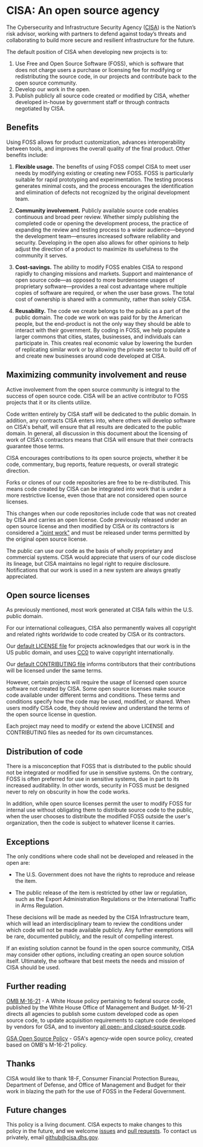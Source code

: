 # CISA: An open source agency #

The Cybersecurity and Infrastructure Security Agency ([CISA](https://cisa.gov))
is the Nation’s risk advisor, working with partners to defend against today’s
threats and collaborating to build more secure and resilient infrastructure for
the future.

The default position of CISA when developing new projects is to:

1. Use Free and Open Source Software (FOSS), which is software that does not
charge users a purchase or licensing fee for modifying or redistributing the
source code, in our projects and contribute back to the open source community.
1. Develop our work in the open.
1. Publish publicly all source code created or modified by CISA, whether
developed in-house by government staff or through contracts negotiated by CISA.

## Benefits ##

Using FOSS allows for product customization, advances interoperability between
tools, and improves the overall quality of the final product. Other benefits
include:

1. **Flexible usage.** The benefits of using FOSS compel CISA to meet user needs
by modifying existing or creating new FOSS. FOSS is particularly suitable for
rapid prototyping and experimentation. The testing process generates minimal
costs, and the process encourages the identification and elimination of defects
not recognized by the original development team.

1. **Community involvement.** Publicly available source code enables continuous
and broad peer review. Whether simply publishing the completed code or opening
the development process, the practice of expanding the review and testing
process to a wider audience&mdash;beyond the development team&mdash;ensures
increased software reliability and security. Developing in the open also allows
for other opinions to help adjust the direction of a product to maximize its
usefulness to the community it serves.

1. **Cost-savings.** The ability to modify FOSS enables CISA to respond rapidly
to changing missions and markets. Support and maintenance of open source
code&mdash;as opposed to more burdensome usages of proprietary
software&mdash;provides a real cost advantage where multiple copies of software
are required, or when the user base grows. The total cost of ownership is shared
with a community, rather than solely CISA.

1. **Reusability.** The code we create belongs to the public as a part of the
public domain. The code we work on was paid for by the American people, but the
end-product is not the only way they should be able to interact with their
government. By coding in FOSS, we help populate a larger commons that cities,
states, businesses, and individuals can participate in. This creates real
economic value by lowering the burden of replicating similar work or by allowing
the private sector to build off of and create new businesses around code
developed at CISA.

## Maximizing community involvement and reuse ##

Active involvement from the open source community is integral to the success of
open source code. CISA will be an active contributor to FOSS projects that it or
its clients utilize.

Code written entirely by CISA staff will be dedicated to the public domain. In
addition, any contracts CISA enters into, where others will develop software on
CISA's behalf, will ensure that all results are dedicated to the public domain.
In general, all discussion in this document about the licensing of work of
CISA's contractors means that CISA will ensure that their contracts guarantee
those terms.

CISA encourages contributions to its open source projects, whether it be code,
commentary, bug reports, feature requests, or overall strategic direction.

Forks or clones of our code repositories are free to be re-distributed. This
means code created by CISA can be integrated into work that is under a more
restrictive license, even those that are not considered open source licenses.

This changes when our code repositories include code that was not created by
CISA and carries an open license. Code previously released under an open source
license and then modified by CISA or its contractors is considered a ["joint
work"](http://www.copyright.gov/title17/92chap1.html#101) and must be released
under terms permitted by the original open source license.

The public can use our code as the basis of wholly proprietary and commercial
systems. CISA would appreciate that users of our code disclose its lineage, but
CISA maintains no legal right to require disclosure. Notifications that our work
is used in a new system are always greatly appreciated.

## Open source licenses ##

As previously mentioned, most work generated at CISA falls within the U.S.
public domain.

For our international colleagues, CISA also permanently waives all copyright and
related rights worldwide to code created by CISA or its contractors.

Our [default LICENSE file](/LICENSE) for projects acknowledges that our work is
in the US public domain, and uses
[CC0](https://creativecommons.org/publicdomain/zero/1.0/) to waive copyright
internationally.

Our [default CONTRIBUTING file](/CONTRIBUTING.md) informs contributors that
their contributions will be licensed under the same terms.

However, certain projects will require the usage of licensed open source
software not created by CISA. Some open source licenses make source code
available under different terms and conditions. These terms and conditions
specify how the code may be used, modified, or shared. When users modify CISA
code, they should review and understand the terms of the open source license in
question.

Each project may need to modify or extend the above LICENSE and CONTRIBUTING
files as needed for its own circumstances.

## Distribution of code ##

There is a misconception that FOSS that is distributed to the public should not
be integrated or modified for use in sensitive systems. On the contrary, FOSS is
often preferred for use in sensitive systems, due in part to its increased
auditability. In other words, security in FOSS must be designed never to rely on
obscurity in how the code works.

In addition, while open source licenses permit the user to modify FOSS for
internal use without obligating them to distribute source code to the public,
when the user chooses to distribute the modified FOSS outside the user's
organization, then the code is subject to whatever license it carries.

## Exceptions ##

The only conditions where code shall not be developed and released in the open
are:

- The U.S. Government does not have the rights to reproduce and release the
  item.

- The public release of the item is restricted by other law or regulation, such
  as the Export Administration Regulations or the International Traffic in Arms
  Regulation.

These decisions will be made as needed by the CISA Infrastructure team, which
will lead an interdisciplinary team to review the conditions under which code
will not be made available publicly. Any further exemptions will be rare,
documented publicly, and the result of compelling interest.

If an existing solution cannot be found in the open source community, CISA may
consider other options, including creating an open source solution itself.
Ultimately, the software that best meets the needs and mission of CISA should be
used.

## Further reading ##

[OMB M-16-21](https://sourcecode.cio.gov/) - A White House policy pertaining to
federal source code, published by the White House Office of Management and
Budget. M-16-21 directs all agencies to publish some custom developed code as
open source code, to update acquisition requirements to capture code developed
by vendors for GSA, and to inventory [all open- and closed-source
code](https://open.gsa.gov/code.json).

[GSA Open Source Policy](https://open.gsa.gov/oss-policy/) - GSA's agency-wide
open source policy, created based on OMB's M-16-21 policy.

## Thanks ##

CISA would like to thank 18-F, Consumer Financial Protection Bureau, Department
of Defense, and Office of Management and Budget for their work in blazing the
path for the use of FOSS in the Federal Government.

## Future changes ##

This policy is a living document. CISA expects to make changes to this policy in
the future, and we welcome
[issues](https://github.com/cisagov/development-guide/issues) and [pull
requests](https://github.com/cisagov/development-guide/pulls). To contact us
privately, email [github@cisa.dhs.gov](mailto:github@cisa.dhs.gov).
